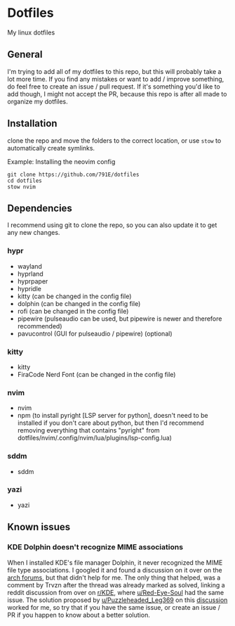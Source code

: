 # Dotfiles
My linux dotfiles

## General
I'm trying to add all of my dotfiles to this repo, but this will probably take a lot more time. If you find any mistakes or want to add / improve something, do feel free to create an issue / pull request. If it's something you'd like to add though, I might not accept the PR, because this repo is after all made to organize my dotfiles.

## Installation
clone the repo and move the folders to the correct location, or use `stow` to automatically create symlinks.

Example: Installing the neovim config
```
git clone https://github.com/791E/dotfiles
cd dotfiles
stow nvim
```
## Dependencies
I recommend using git to clone the repo, so you can also update it to get any new changes.

### hypr
- wayland
- hyprland
- hyprpaper
- hypridle
- kitty (can be changed in the config file)
- dolphin (can be changed in the config file)
- rofi (can be changed in the config file)
- pipewire (pulseaudio can be used, but pipewire is newer and therefore recommended)
- pavucontrol (GUI for pulseaudio / pipewire) (optional)

### kitty
- kitty
- FiraCode Nerd Font (can be changed in the config file)

### nvim
- nvim
- npm (to install pyright [LSP server for python], doesn't need to be installed if you don't care about python, but then I'd recommend removing everything that contains "pyright" from dotfiles/nvim/.config/nvim/lua/plugins/lsp-config.lua)

### sddm
- sddm

### yazi
- yazi

## Known issues

### KDE Dolphin doesn't recognize MIME associations
When I installed KDE's file manager Dolphin, it never recognized the MIME file type associations. I googled it and found a discussion on it over on the [arch forums](https://bbs.archlinux.org/viewtopic.php?id=295236), but that didn't help for me. The only thing that helped, was a comment by Trvzn after the thread was already marked as solved, linking a reddit discussion from over on [r/KDE](https://www.reddit.com/r/kde/), where [u/Red-Eye-Soul](https://www.reddit.com/user/Red-Eye-Soul/) had the same issue. The solution proposed by [u/Puzzleheaded_Leg369](https://www.reddit.com/user/Puzzleheaded_Leg369/) on this [discussion](https://www.reddit.com/r/kde/comments/1bd313p/comment/l1jinyf/) worked for me, so try that if you have the same issue, or create an issue / PR if you happen to know about a better solution.
